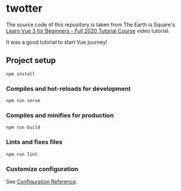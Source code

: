 # twotter

The source code of this repository is taken from The Earth is Square's [Learn Vue 3 for Beginners - Full 2020 Tutorial Course](https://www.youtube.com/watch?v=ZqgiuPt5QZo) video tutorial.

It was a good tutorial to start Vue journey!

## Project setup
```
npm install
```

### Compiles and hot-reloads for development
```
npm run serve
```

### Compiles and minifies for production
```
npm run build
```

### Lints and fixes files
```
npm run lint
```

### Customize configuration
See [Configuration Reference](https://cli.vuejs.org/config/).
